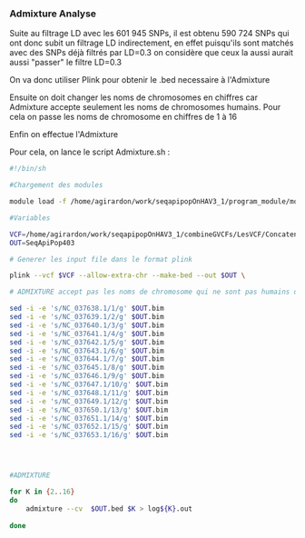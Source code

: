 ### Admixture Analyse 

Suite au filtrage LD avec les 601 945 SNPs, il est obtenu 590 724 SNPs qui ont donc subit un filtrage LD indirectement, en effet puisqu'ils sont matchés avec des SNPs déjà filtrés par LD=0.3 on considère que ceux la aussi aurait aussi "passer" le filtre LD=0.3 



On va donc utiliser Plink pour obtenir le .bed necessaire à l'Admixture

Ensuite on doit changer les noms de chromosomes en chiffres car Admixture accepte seulement les noms de chromosomes humains. Pour cela on passe les noms de chromosome en chiffres de 1 à 16 

Enfin on effectue l'Admixture



Pour cela, on lance le script Admixture.sh :



```bash
#!/bin/sh 

#Chargement des modules

module load -f /home/agirardon/work/seqapipopOnHAV3_1/program_module/module

#Variables

VCF=/home/agirardon/work/seqapipopOnHAV3_1/combineGVCFs/LesVCF/Concatenate/outisecautresens/MetaGenotypesCalled403_raw_snps_filtre_isec_plink.vcf.gz 
OUT=SeqApiPop403

# Generer les input file dans le format plink

plink --vcf $VCF --allow-extra-chr --make-bed --out $OUT \

# ADMIXTURE accept pas les noms de chromosome qui ne sont pas humains donc on change les noms de chromosomes par chiffre de 1 à 16 

sed -i -e 's/NC_037638.1/1/g' $OUT.bim 
sed -i -e 's/NC_037639.1/2/g' $OUT.bim
sed -i -e 's/NC_037640.1/3/g' $OUT.bim
sed -i -e 's/NC_037641.1/4/g' $OUT.bim
sed -i -e 's/NC_037642.1/5/g' $OUT.bim
sed -i -e 's/NC_037643.1/6/g' $OUT.bim
sed -i -e 's/NC_037644.1/7/g' $OUT.bim
sed -i -e 's/NC_037645.1/8/g' $OUT.bim
sed -i -e 's/NC_037646.1/9/g' $OUT.bim
sed -i -e 's/NC_037647.1/10/g' $OUT.bim
sed -i -e 's/NC_037648.1/11/g' $OUT.bim
sed -i -e 's/NC_037649.1/12/g' $OUT.bim
sed -i -e 's/NC_037650.1/13/g' $OUT.bim
sed -i -e 's/NC_037651.1/14/g' $OUT.bim
sed -i -e 's/NC_037652.1/15/g' $OUT.bim
sed -i -e 's/NC_037653.1/16/g' $OUT.bim




#ADMIXTURE

for K in {2..16}
do
	admixture --cv  $OUT.bed $K > log${K}.out
	
done

```





